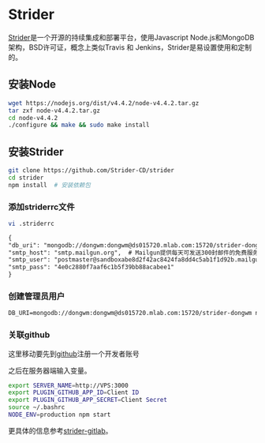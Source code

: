 # Strider

[Strider](git@github.com:DoctorMcKay/node-steamcommunity.git)是一个开源的持续集成和部署平台，使用Javascript Node.js和MongoDB架构，BSD许可证，概念上类似Travis 和 Jenkins，Strider是易设置使用和定制的。

## 安装Node

```bash
wget https://nodejs.org/dist/v4.4.2/node-v4.4.2.tar.gz
tar zxf node-v4.4.2.tar.gz
cd node-v4.4.2
./configure && make && sudo make install
```

## 安装Strider

```bash
git clone https://github.com/Strider-CD/strider
cd strider
npm install  # 安装依赖包
```

### 添加striderrc文件

```bash
vi .striderrc
```

```html
{
"db_uri": "mongodb://dongwm:dongwm@ds015720.mlab.com:15720/strider-dongwm",  # 我的VPS不够1G内存， 不能安装MongoDB， 使用 MongoLab的免费服务来测试
"smtp_host": "smtp.mailgun.org",  # Mailgun提供每天可发送300封邮件的免费服务， 我们用它来测试
"smtp_user": "postmaster@sandboxabe8d2f42ac8424fa8dd4c5ab1f1d92b.mailgun.org",
"smtp_pass": "4e0c2880f7aaf6c1b5f39bb88acabee1"
}
```

### 创建管理员用户

```html
DB_URI=mongodb://dongwm:dongwm@ds015720.mlab.com:15720/strider-dongwm node bin/strider addUser
```

### 关联github

这里移动要先到[github](https://github.com/settings/applications/new)注册一个开发者账号

之后在服务器端输入变量。
```bash
export SERVER_NAME=http://VPS:3000
export PLUGIN_GITHUB_APP_ID=Client ID
export PLUGIN_GITHUB_APP_SECRET=Client Secret
source ~/.bashrc
NODE_ENV=production npm start
```

更具体的信息参考[strider-gitlab](https://github.com/Strider-CD/strider-gitlab)。
